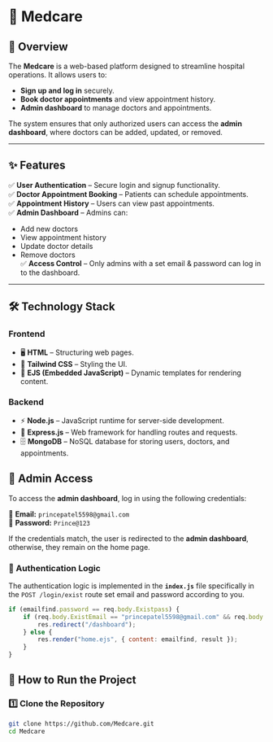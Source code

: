# 🏥 Medcare 

## 📌 Overview  
The **Medcare** is a web-based platform designed to streamline hospital operations. It allows users to:  
- **Sign up and log in** securely.  
- **Book doctor appointments** and view appointment history.  
- **Admin dashboard** to manage doctors and appointments.  

The system ensures that only authorized users can access the **admin dashboard**, where doctors can be added, updated, or removed.  

---

## ✨ Features  

✅ **User Authentication** – Secure login and signup functionality.  
✅ **Doctor Appointment Booking** – Patients can schedule appointments.  
✅ **Appointment History** – Users can view past appointments.  
✅ **Admin Dashboard** – Admins can:  
   - Add new doctors  
   - View appointment history  
   - Update doctor details  
   - Remove doctors  
✅ **Access Control** – Only admins with a set email & password can log in to the dashboard.  

---

## 🛠 Technology Stack  

### **Frontend**  
- 🖥 **HTML** – Structuring web pages.  
- 🎨 **Tailwind CSS** – Styling the UI.  
- 📜 **EJS (Embedded JavaScript)** – Dynamic templates for rendering content.  

### **Backend**  
- ⚡ **Node.js** – JavaScript runtime for server-side development.  
- 🚀 **Express.js** – Web framework for handling routes and requests.  
- 🗄 **MongoDB** – NoSQL database for storing users, doctors, and appointments.  

## 🔐 Admin Access  

To access the **admin dashboard**, log in using the following credentials:  

📧 **Email:** `princepatel5598@gmail.com`  
🔑 **Password:** `Prince@123`  

If the credentials match, the user is redirected to the **admin dashboard**, otherwise, they remain on the home page.  
### 🔄 Authentication Logic  

The authentication logic is implemented in the **`index.js`** file specifically in the `POST /login/exist` route set email and password according to you.  
```javascript
if (emailfind.password == req.body.Existpass) {
    if (req.body.ExistEmail == "princepatel5598@gmail.com" && req.body.Existpass == "Prince@123") {
        res.redirect("/dashboard");
    } else {
        res.render("home.ejs", { content: emailfind, result });
    }
}
```

## 🚀 How to Run the Project  

### 1️⃣ Clone the Repository  
```sh
git clone https://github.com/Medcare.git
cd Medcare
```
